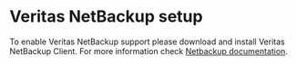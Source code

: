 # Veritas NetBackup setup

To enable Veritas NetBackup support please download and install Veritas NetBackup Client. For more information check [Netbackup documentation](https://www.veritas.com/content/support/en_US/doc/27801100-127350444-0/v13833401-127350444).

